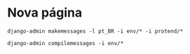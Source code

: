 # Nova página

```
django-admin makemessages -l pt_BR -i env/* -i protend/*

django-admin compilemessages -i env/*
```

